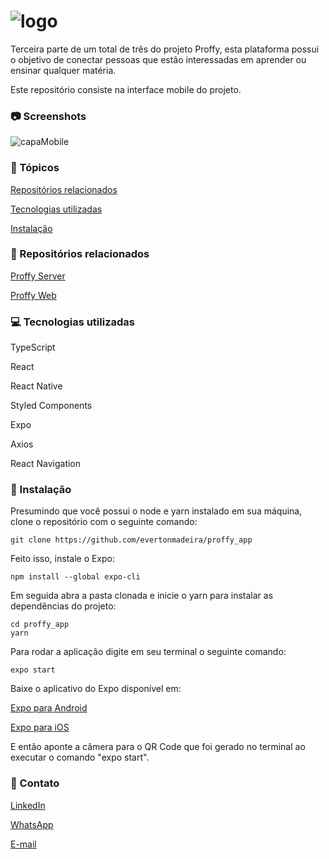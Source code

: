 # ![logo](https://user-images.githubusercontent.com/42476488/92246737-8f050080-ee9c-11ea-94a1-1946e8cc4ef8.png)

Terceira parte de um total de três do projeto Proffy, esta plataforma possui o objetivo de conectar pessoas que estão interessadas em aprender ou ensinar qualquer matéria.

Este repositório consiste na interface mobile do projeto.

### :camera: Screenshots
![capaMobile](https://user-images.githubusercontent.com/42476488/92254173-dabca780-eea6-11ea-9769-c85f3fac7d5e.png)

### :pushpin: Tópicos
   [Repositórios relacionados](#repositorios-relacionados)
   
   [Tecnologias utilizadas](#tecnocologias-utilizadas)
   
   [Instalação](#instalação)
  
### :rocket: Repositórios relacionados
   [Proffy Server](https://github.com/evertonmadeira/proffy_server)
   
   [Proffy Web](https://github.com/evertonmadeira/proffy_web)
    
### :computer: Tecnologias utilizadas
   TypeScript
   
   React
   
   React Native
   
   Styled Components
   
   Expo
   
   Axios
   
   React Navigation   
  
### :construction_worker: Instalação
  Presumindo que você possui o node e yarn instalado em sua máquina, clone o repositório com o seguinte comando: 
  ```
  git clone https://github.com/evertonmadeira/proffy_app
  ```
  Feito isso, instale o Expo:
  ```
  npm install --global expo-cli
  ```
  Em seguida abra a pasta clonada e inicie o yarn para instalar as dependências do projeto: 
  ```
  cd proffy_app
  yarn
  ```
  Para rodar a aplicação digite em seu terminal o seguinte comando:
  ```
  expo start
  ```
  Baixe o aplicativo do Expo disponível em: 
  
  [Expo para Android](https://play.google.com/store/apps/details?id=host.exp.exponent&hl=pt_BR)
  
  [Expo para iOS](https://apps.apple.com/br/app/expo-client/id982107779)
  
  E então aponte a câmera para o QR Code que foi gerado no terminal ao executar o comando "expo start".
### :iphone: Contato
  [LinkedIn](https://www.linkedin.com/in/evertonmadeira/)
  
  [WhatsApp](https://whats.link/evertonmbf)
  
  [E-mail](everton.comp@gmail.com)
